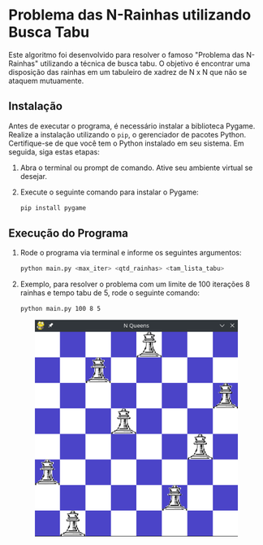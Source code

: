 # Problema das N-Rainhas utilizando Busca Tabu

Este algoritmo foi desenvolvido para resolver o famoso "Problema das N-Rainhas" utilizando a técnica de busca tabu. O objetivo é encontrar uma disposição das rainhas em um tabuleiro de xadrez de N x N que não se ataquem mutuamente.

## Instalação

Antes de executar o programa, é necessário instalar a biblioteca Pygame. Realize a instalação utilizando o `pip`, o gerenciador de pacotes Python. Certifique-se de que você tem o Python instalado em seu sistema. Em seguida, siga estas etapas:

1. Abra o terminal ou prompt de comando. Ative seu ambiente virtual se desejar.

2. Execute o seguinte comando para instalar o Pygame:

   ```bash
   pip install pygame
   ```

## Execução do Programa

1. Rode o programa via terminal e informe os seguintes argumentos:
    ```bash
    python main.py <max_iter> <qtd_rainhas> <tam_lista_tabu>
    ```
2. Exemplo, para resolver o problema com um limite de 100 iterações 8 rainhas e tempo tabu de 5, rode o seguinte comando:

    ```bash
    python main.py 100 8 5
    ```

<div align="center">
  <img src="imagens/tabuleiro.png" alt="Exemplo de Tabuleiro com 8 Rainhas" width="400"/>
</div>

